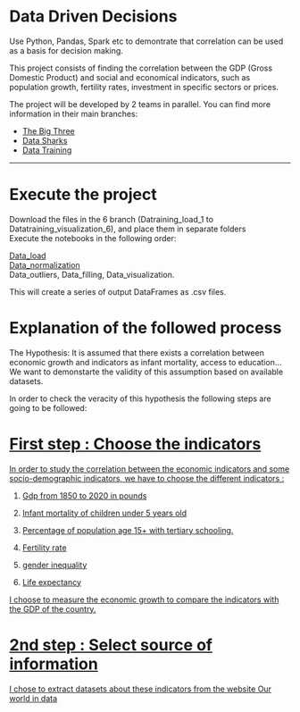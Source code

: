 # Data Driven Decisions
Use Python, Pandas, Spark etc to demontrate that correlation can be used as a basis for decision making.

This project consists of finding the correlation between the GDP (Gross Domestic Product) and social and economical indicators, such as population growth, fertility rates, investment in specific sectors or prices.

The project will be developed by 2 teams in parallel. You can find more information in their main branches:

- [The Big Three](https://github.com/devonfw-forge/python-data-driven-decisions/tree/main-the-big-three)
- [Data Sharks](https://github.com/devonfw-forge/python-data-driven-decisions/tree/main-data-sharks)
- [Data Training](https://github.com/devonfw-forge/python-data-driven-decisions/tree/main-data-training)

____________________________________________________________________________________________________________________
# Execute the project
Download the files in the 6  branch (Datraining_load_1 to Datatraining_visualization_6), and place them in separate folders  
Execute the notebooks in the following order: 

[Data_load](https://github.com/devonfw-forge/python-data-driven-decisions/blob/main-data-training/Data_load.ipynb)    
[Data_normalization](https://github.com/devonfw-forge/python-data-driven-decisions/blob/main-data-training/Data_normalization.ipynb)    
Data_outliers, 
Data_filling, 
Data_visualization. 

This will create a series of output DataFrames as .csv files.

# Explanation of the followed process
The Hypothesis:
It is assumed that there exists a correlation between economic growth and indicators as infant mortality, access to education... 
We want to demonstarte the validity of this assumption based on available datasets.

In order to check the veracity of this hypothesis the following steps are going to be followed:

# <u>  First step : Choose the indicators  
In order to study the correlation between the economic indicators and some socio-demographic indicators, we have to choose the different indicators :    

1) Gdp from 1850 to 2020 in pounds

2) Infant mortality of children under 5 years old

3) Percentage of population age 15+ with tertiary schooling. 

4) Fertility rate

5) gender inequality

6) Life expectancy

I choose to measure the economic growth to compare the indicators with the GDP of the country.

# 2nd step : Select source of information
 I chose to extract datasets about these indicators from the website [Our world in data](https://ourworldindata.org/)

